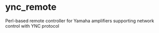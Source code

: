 # ync_remote
Perl-based remote controller for Yamaha amplifiers supporting network control with YNC protocol
